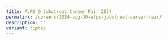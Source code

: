```yaml
---
title: ALPS @ Jobstreet Career Fair 2024
permalink: /careers/2024-aug-30-alps-jobstreet-career-fair/
description: ""
variant: tiptap
---
```

<p></p>